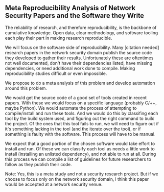 ## Meta Reproducibility Analysis of Network Security Papers and the Software they Write

The reliability of research, and therefore reproducibility, is the backbone of cumulative knowledge.
Open data, clear methodology, and software tooling each play their part in making research reproducible.

We will focus on the software side of reproducibility. Many [citation needed] research papers in the network security domain
publish the source code they developed to gather their results. Unfortunately these are oftentimes not well documented, 
don't have their dependencies listed, have missing dependencies, or need additional work done to compile. Making reproducibility studies
difficult or even impossible.

We propose to do a meta analysis of this problem and develop automation around this problem.

We would get the source code of a good set of tools created in recent papers. With these we would focus on a specific language (probably C/++, maybe Python).
We would automate the process of attempting to compile/install and run these tools. And we would do this by classifing each tool by the build system used, and figuring out the right command to build the project. Of the ones that this tool fails to run, we will need to figure out if it's something lacking in the tool (and the iterate over the tool), or if something is faulty with the software. This process will have to be manual.

We expect that a good portion of the chosen software would take effort to install and run. Of these we can classify each tool as needs a little work to install (installing an unlisted dependency), and not able to run at all. During this process we can compile a list of guidelines for future researchers to follow as they publish their code.


Note: Yes, this is a meta study and not a security research project. But if we choose to focus only on the network security domain, I think this paper would 
be accepted at a network security venue. 
